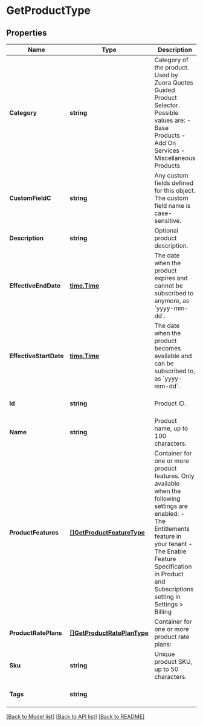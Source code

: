 # GetProductType

## Properties
Name | Type | Description | Notes
------------ | ------------- | ------------- | -------------
**Category** | **string** | Category of the product. Used by Zuora Quotes Guided Product Selector.  Possible values are:   - Base Products   - Add On Services   - Miscellaneous Products  | [optional] [default to null]
**CustomFieldC** | **string** | Any custom fields defined for this object. The custom field name is case-sensitive.  | [optional] [default to null]
**Description** | **string** | Optional product description.  | [optional] [default to null]
**EffectiveEndDate** | [**time.Time**](time.Time.md) | The date when the product expires and cannot be subscribed to anymore, as &#x60;yyyy-mm-dd&#x60;.  | [optional] [default to null]
**EffectiveStartDate** | [**time.Time**](time.Time.md) | The date when the product becomes available and can be subscribed to, as &#x60;yyyy-mm-dd&#x60;.  | [optional] [default to null]
**Id** | **string** | Product ID.  | [optional] [default to null]
**Name** | **string** | Product name, up to 100 characters.  | [optional] [default to null]
**ProductFeatures** | [**[]GetProductFeatureType**](GetProductFeatureType.md) | Container for one or more product features. Only available when the following settings are enabled: - The Entitlements feature in your tenant - The Enable Feature Specification in Product and Subscriptions setting in Settings &gt; Billing  | [optional] [default to null]
**ProductRatePlans** | [**[]GetProductRatePlanType**](GETProductRatePlanType.md) | Container for one or more product rate plans:  | [optional] [default to null]
**Sku** | **string** | Unique product SKU, up to 50 characters.  | [optional] [default to null]
**Tags** | **string** |  | [optional] [default to null]

[[Back to Model list]](../README.md#documentation-for-models) [[Back to API list]](../README.md#documentation-for-api-endpoints) [[Back to README]](../README.md)


